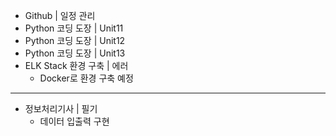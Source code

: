 - Github | 일정 관리
- Python 코딩 도장 | Unit11
- Python 코딩 도장 | Unit12
- Python 코딩 도장 | Unit13
- ELK Stack 환경 구축 | 에러
  - Docker로 환경 구축 예정 
---
- 정보처리기사 | 필기
  - 데이터 입출력 구현 
